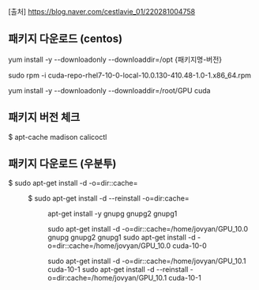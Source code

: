 [출처] https://blog.naver.com/cestlavie_01/220281004758

## 패키지 다운로드 (centos)
yum install -y --downloadonly --downloaddir=/opt {패키지명-버전}


sudo rpm -i cuda-repo-rhel7-10-0-local-10.0.130-410.48-1.0-1.x86_64.rpm

yum install -y --downloadonly --downloaddir=/root/GPU cuda
## 패키지 버전 체크
$ apt-cache madison calicoctl

## 패키지 다운로드 (우분투)
$ sudo apt-get install -d -o=dir::cache=<dir> <package>
$ sudo apt-get install -d --reinstall -o=dir:cache=<dir> <package> 



apt-get install -y gnupg gnupg2 gnupg1


sudo apt-get install -d -o=dir::cache=/home/jovyan/GPU_10.0 gnupg gnupg2 gnupg1
sudo apt-get install -d -o=dir::cache=/home/jovyan/GPU_10.0 cuda-10-0

sudo apt-get install -d -o=dir::cache=/home/jovyan/GPU_10.1 cuda-10-1
sudo apt-get install -d --reinstall -o=dir:cache=/home/jovyan/GPU_10.1 cuda-10-1
